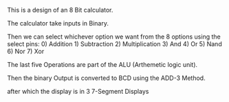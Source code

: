 This is a design of an 8 Bit calculator.

The calculator take inputs in Binary.

Then we can select whichever option we want from the 8 options using the select pins: 
        0) Addition
        1) Subtraction
        2) Multiplication
        3) And
        4) Or
        5) Nand
        6) Nor
        7) Xor
        
The last five Operations are part of the ALU (Arthemetic logic unit).

Then the binary Output is converted to BCD using the ADD-3 Method.

after which the display is in 3 7-Segment Displays
